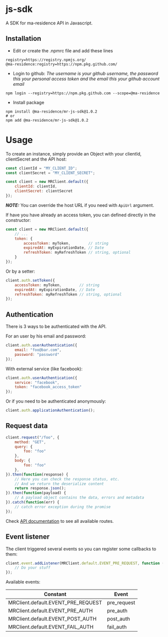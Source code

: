 # js-sdk

A SDK for ma-residence API in Javascript.

## Installation

- Edit or create the .npmrc file and add these lines
```
registry=https://registry.npmjs.org/
@ma-residence:registry=https://npm.pkg.github.com/
```

- Login to github: *The username is your github username, the password this your personal access token and the email this your github account email*
```
npm login --registry=https://npm.pkg.github.com --scope=@ma-residence
```

- Install package
```
npm install @ma-residence/mr-js-sdk@1.0.2 
# or
npm add @ma-residence/mr-js-sdk@1.0.2 
```

# Usage

To create an instance, simply provide an Object with your clientId, clientSecret and the API host:

```js
const clientId = "MY_CLIENT_ID";
const clientSecret = "MY_CLIENT_SECRET";

const client = new MRClient.default({
    clientId: clientId,
    clientSecret: clientSecret
});
```

***NOTE:*** You can override the host URL if you need with `ApiUrl` argument.

If have you have already an access token, you can defined directly in the constructor:
```js
const client = new MRClient.default({
    // ...
    token: {
        accessToken: myToken,        // string
        expiredAt: myExpirationDate, // Date
        refreshToken: myRefreshToken // string, optional
    }
});
```
Or by a setter:
```js
client.auth.setToken({
    accessToken: myToken,        // string
    expiredAt: myExpirationDate, // Date
    refreshToken: myRefreshToken // string, optional
});
```

## Authentication

There is 3 ways to be authenticated with the API.

For an user by his email and password:

```js
client.auth.userAuthentication({
    email: "foo@bar.com",
    password: "password"
});
```

With external service (like facebook):

```js
client.auth.userAuthentication({
    service: "facebook",
    token: "facebook_access_token"
});
```

Or if you need to be authenticated anonymously:

```js
client.auth.applicationAuthentication();
```

## Request data

```js
client.request("/foo", {
    method: "GET",
    query: {
        foo: "foo"
    },
    body: {
        foo: "foo"
    },
}).then(function(response) {
    // Here you can check the response status, etc.
    // And we return the deserialize content
    return response.json();
}).then(function(payload) {
    // A payload object contains the data, errors and metadata    
}).catch(function(err) {
    // catch error exception during the promise
});
```

Check [API documentation](http://doc.ma-residence.fr) to see all available routes.

## Event listener

The client triggered several events so you can register some callbacks to them:

```js
client.event.addListener(MRClient.default.EVENT_PRE_REQUEST, function (client) {
    // Do your stuff
});
```

Available events:

|              Constant              |    Event    |
|                 ---                |     ---     |
| MRClient.default.EVENT_PRE_REQUEST | pre_request |
| MRClient.default.EVENT_PRE_AUTH    |  pre_auth   |
| MRClient.default.EVENT_POST_AUTH   |  post_auth  |
| MRClient.default.EVENT_FAIL_AUTH   |  fail_auth  |
